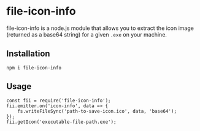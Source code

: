 # file-icon-info

file-icon-info is a node.js module that allows you to extract the icon image (returned as a base64 string) for a given `.exe` on your machine.

## Installation

`npm i file-icon-info`

## Usage

    const fii = require('file-icon-info');
    fii.emitter.on('icon-info', data => {
        fs.writeFileSync('path-to-save-icon.ico', data, 'base64');
    });
    fii.getIcon('executable-file-path.exe');
